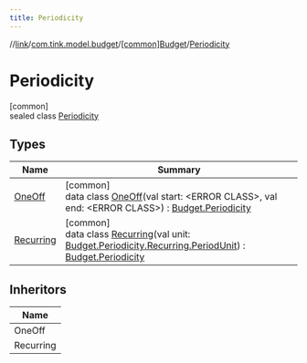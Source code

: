 ```yaml
---
title: Periodicity
---
```

//[link](../../../../index.html)/[com.tink.model.budget](../../index.html)/[[common]Budget](../index.html)/[Periodicity](index.html)



# Periodicity



[common]\
sealed class [Periodicity](index.html)



## Types


| Name | Summary |
|---|---|
| [OneOff](-one-off/index.html) | [common]<br>data class [OneOff](-one-off/index.html)(val start: &lt;ERROR CLASS&gt;, val end: &lt;ERROR CLASS&gt;) : [Budget.Periodicity](index.html) |
| [Recurring](-recurring/index.html) | [common]<br>data class [Recurring](-recurring/index.html)(val unit: [Budget.Periodicity.Recurring.PeriodUnit](-recurring/-period-unit/index.html)) : [Budget.Periodicity](index.html) |


## Inheritors


| Name |
|---|
| OneOff |
| Recurring |

